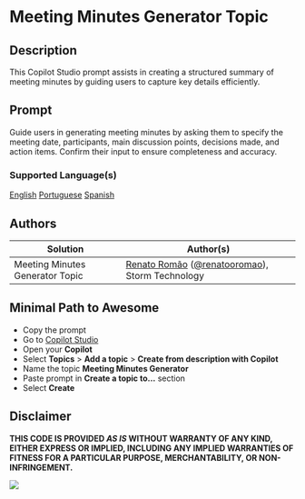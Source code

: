 # Meeting Minutes Generator Topic

## Description

This Copilot Studio prompt assists in creating a structured summary of meeting minutes by guiding users to capture key details efficiently.

## Prompt

Guide users in generating meeting minutes by asking them to specify the meeting date, participants, main discussion points, decisions made, and action items. Confirm their input to ensure completeness and accuracy.

### Supported Language(s)

[English](./en-us/prompt.md)
[Portuguese](./pt-br/prompt.md)
[Spanish](./es-es/prompt.md)

## Authors

Solution|Author(s)
--------|---------
Meeting Minutes Generator Topic | [Renato Romão](https://github.com/renatoromao) ([@renatooromao](https://www.linkedin.com/in/renatoromao/)), Storm Technology

## Minimal Path to Awesome

* Copy the prompt
* Go to [Copilot Studio](https://copilotstudio.microsoft.com/)
* Open your **Copilot** 
* Select **Topics** > **Add a topic** > **Create from description with Copilot**
* Name the topic **Meeting Minutes Generator**
* Paste prompt in **Create a topic to...** section
* Select **Create**

## Disclaimer

**THIS CODE IS PROVIDED *AS IS* WITHOUT WARRANTY OF ANY KIND, EITHER EXPRESS OR IMPLIED, INCLUDING ANY IMPLIED WARRANTIES OF FITNESS FOR A PARTICULAR PURPOSE, MERCHANTABILITY, OR NON-INFRINGEMENT.**

<img src="https://m365-visitor-stats.azurewebsites.net/powerplatform-prompts/samples/ai-builder/sample" aria-hidden="true" />

